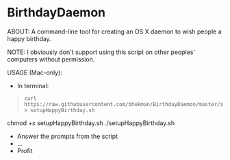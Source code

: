 # BirthdayDaemon

ABOUT:
A command-line tool for creating an OS X daemon to wish people a happy birthday.

NOTE: I obviously don't support using this script on other peoples' computers without permission.

USAGE (Mac-only):

- In terminal:
> ```
> curl https://raw.githubusercontent.com/bhekman/BirthdayDaemon/master/setupHappyBirthday.sh > setupHappyBirthday.sh
  chmod +x setupHappyBirthday.sh
  ./setupHappyBirthday.sh
  
- Answer the prompts from the script
- ...
- Profit

